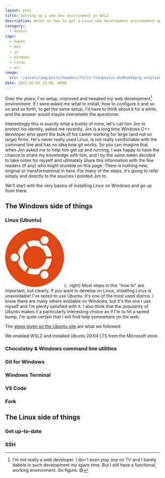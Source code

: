 ```yaml
---
layout: post
title: Setting up a web dev environment on WSL2
description: Notes on how to get a Linux web development environment up and running on Windows with WSL2
category:
  - Howtos
tags:
  - howto
  - dev
  - js
  - windows
  - linux
  - wsl
image:
  src: "/assets/img/posts/headers/fotis-fotopoulos-DuHKoV44prg-unsplash.jpg"
date: 2022-02-02 22:05 -0500
---
```

Over the years, I've setup, improved and tweaked my web development[^web-dev-fn] environment. If I were asked me what to install, how to configure it and so on and so forth, to get the same setup, I'd have to think about it for a while, and the answer would maybe overwhelm the questioner.

Interestingly this is exactly what a buddy of mine, let's call him Jim to protect his identity, asked me recently. Jim is a long time Windows C++ developer who spent the bulk of his career working for large (and not so large) firms. He's never really used Linux, is not really comfortable with the command line and has no idea how git works. So you can imagine that when Jim asked me to help him get up and running, I was happy to have the chance to share my knowledge with him, and I by the same token decided to take notes for myself and ultimately share this information with the few readers (if any) who might stumble on this page. There is nothing new, original or transformational in here. For many of the steps, it's going to refer simply and directly to the sources I pointed Jim to.

We'll start with the very basics of installing Linux on Windows and go up from there.

## The Windows side of things

### Linux (Ubuntu)

![Ubuntu](/assets/img/posts/2022/02/02/ubuntu-4-logo-png-transparent-192.png){: .right} Most steps in this "how to" are important, but clearly, if you want to develop on Linux, installing Linux is unavoidable! I've opted to use Ubuntu. It's one of the most used distros. I know there are many others available on Windows, but it's the one I use myself and I'm plenty satisfied with it. I also think that the popularity of Ubuntu makes it a particularly interesting choice as if I'm to hit a speed bump, I'm quite certain that I will find help somewhere on the web.

The [steps given on the Ubuntu site](https://ubuntu.com/tutorials/ubuntu-on-windows#4-install-ubuntu-for-windows-10) are what we followed.

We enabled WSL2 and installed Ubuntu 20.04 LTS from the Microsoft store.

### Chocolatey & Windows command line utilities

<!-- Elevated prompt -->

### Git for Windows

### Windows Terminal

### VS Code

### Fork

## The Linux side of things

### Get up-to-date

<!-- apt -->

### SSH

[^web-dev-fn]: I'm not really a web developer. I don't even play one on TV and I barely dabble in such development my spare time. But I still have a functional, working environment. Go figure. :sweat_smile:
